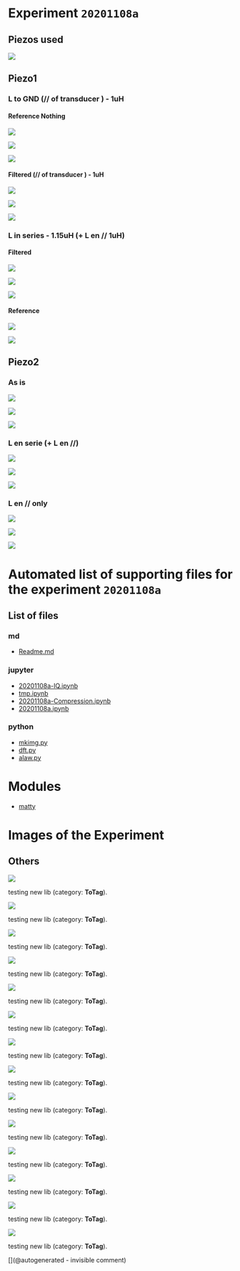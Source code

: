 # Experiment `20201108a`

## Piezos used

![](/matty/20201108a/piezos.jpg)

## Piezo1

### L to GND (// of transducer ) - 1uH 

#### Reference Nothing

![](/matty/20201108a/piezo1/20201108164542.npz)

![](/matty/20201108a/piezo1/20201108164542_ndt.jpg)

![](/matty/20201108a/piezo1/piezo1_wo.png)

#### Filtered (// of transducer ) - 1uH 

![](/matty/20201108a/piezo1/20201108164611.npz)

![](/matty/20201108a/piezo1/20201108164611_ndt.jpg)

![](/matty/20201108a/piezo1/piezo1.png)

### L in series - 1.15uH (+ L en // 1uH)

#### Filtered 
![](/matty/20201108a/piezo1/20201108165905.npz)

![](/matty/20201108a/piezo1/20201108165905_ndt.jpg)

![](/matty/20201108a/piezo1/piezo1_Lserie.png)

#### Reference

![](/matty/20201108a/piezo1/20201108165952.npz)

![](/matty/20201108a/piezo1/20201108165952_ndt.jpg)

## Piezo2

### As is

![](/matty/20201108a/piezo2/20201108170941.npz)

![](/matty/20201108a/piezo2/20201108170941_ndt.jpg)

![](/matty/20201108a/piezo2/piezo2.png)

### L en serie (+ L en //)

![](/matty/20201108a/piezo2/20201108171025.npz)

![](/matty/20201108a/piezo2/20201108171025_ndt.jpg)

![](/matty/20201108a/piezo2/piezo2_LparallelLserie.png)

### L en // only

![](/matty/20201108a/piezo2/20201108171139.npz)

![](/matty/20201108a/piezo2/20201108171139_ndt.jpg)

![](/matty/20201108a/piezo2/piezo2_lparallel.png)







# Automated list of supporting files for the __experiment `20201108a`__

## List of files

### md

* [Readme.md](/matty/20201108a/Readme.md)


### jupyter

* [20201108a-IQ.ipynb](/matty/20201108a/20201108a-IQ.ipynb)
* [tmp.ipynb](/tmp.ipynb)
* [20201108a-Compression.ipynb](/matty/20201108a/20201108a-Compression.ipynb)
* [20201108a.ipynb](/matty/20201108a/20201108a.ipynb)


### python

* [mkimg.py](/matty/20201108a/mkimg.py)
* [dft.py](/matty/20201108a/dft.py)
* [alaw.py](/matty/20201108a/alaw.py)





# Modules

* [matty](/matty/)




# Images of the Experiment

## Others

![](/matty/20201108a/piezos.jpg)

testing new lib (category: __ToTag__).

![](/matty/20201108a/piezo2/20201108170941_ndt.jpg)

testing new lib (category: __ToTag__).

![](/matty/20201108a/piezo2/20201108171025_ndt.jpg)

testing new lib (category: __ToTag__).

![](/matty/20201108a/piezo2/20201108171139_ndt.jpg)

testing new lib (category: __ToTag__).

![](/matty/20201108a/piezo1/20201108165952_ndt.jpg)

testing new lib (category: __ToTag__).

![](/matty/20201108a/piezo1/20201108164611_ndt.jpg)

testing new lib (category: __ToTag__).

![](/matty/20201108a/piezo1/20201108165905_ndt.jpg)

testing new lib (category: __ToTag__).

![](/matty/20201108a/piezo1/20201108164542_ndt.jpg)

testing new lib (category: __ToTag__).

![](/matty/20201108a/piezo2/piezo2_LparallelLserie.png)

testing new lib (category: __ToTag__).

![](/matty/20201108a/piezo2/piezo2_lparallel.png)

testing new lib (category: __ToTag__).

![](/matty/20201108a/piezo2/piezo2.png)

testing new lib (category: __ToTag__).

![](/matty/20201108a/piezo1/piezo1.png)

testing new lib (category: __ToTag__).

![](/matty/20201108a/piezo1/piezo1_wo.png)

testing new lib (category: __ToTag__).

![](/matty/20201108a/piezo1/piezo1_Lserie.png)

testing new lib (category: __ToTag__).










[](@autogenerated - invisible comment)